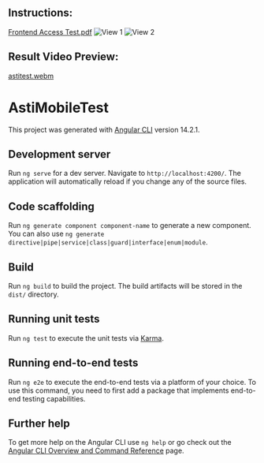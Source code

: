 
## Instructions:

[Frontend Access Test.pdf](https://github.com/RubenIgle/asti-mobile-test/files/9597832/Frontend.Access.Test.pdf)
![View 1](https://user-images.githubusercontent.com/15105301/190992040-6908a911-cb9f-4e9e-90bb-356665bf891f.png)
![View 2](https://user-images.githubusercontent.com/15105301/190992072-b9d4852d-445a-4ad4-acef-c472b1a3813a.png)


## Result Video Preview:

[astitest.webm](https://user-images.githubusercontent.com/15105301/190991691-f8c5eafd-e192-4634-a83b-a29e231f72cb.webm)


# AstiMobileTest

This project was generated with [Angular CLI](https://github.com/angular/angular-cli) version 14.2.1.

## Development server

Run `ng serve` for a dev server. Navigate to `http://localhost:4200/`. The application will automatically reload if you change any of the source files.

## Code scaffolding

Run `ng generate component component-name` to generate a new component. You can also use `ng generate directive|pipe|service|class|guard|interface|enum|module`.

## Build

Run `ng build` to build the project. The build artifacts will be stored in the `dist/` directory.

## Running unit tests

Run `ng test` to execute the unit tests via [Karma](https://karma-runner.github.io).

## Running end-to-end tests

Run `ng e2e` to execute the end-to-end tests via a platform of your choice. To use this command, you need to first add a package that implements end-to-end testing capabilities.

## Further help

To get more help on the Angular CLI use `ng help` or go check out the [Angular CLI Overview and Command Reference](https://angular.io/cli) page.



